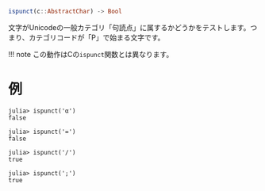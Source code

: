 ```julia
ispunct(c::AbstractChar) -> Bool
```

文字がUnicodeの一般カテゴリ「句読点」に属するかどうかをテストします。つまり、カテゴリコードが「P」で始まる文字です。

!!! note
    この動作はCの`ispunct`関数とは異なります。


# 例

```jldoctest
julia> ispunct('α')
false

julia> ispunct('=')
false

julia> ispunct('/')
true

julia> ispunct(';')
true
```
